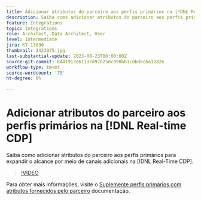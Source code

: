 ```yaml
---
title: Adicionar atributos do parceiro aos perfis primários na [!DNL Real-time CDP]
description: Saiba como adicionar atributos do parceiro aos perfis primários para expandir o alcance por meio de canais adicionais na [!DNL Real-Time CDP].
feature: Integrations
topic: Integrations
role: Architect, Data Architect, User
level: Intermediate
jira: KT-13830
thumbnail: 3423075.jpg
last-substantial-update: 2023-08-23T00:00:00Z
source-git-commit: 8441913e61137d97e25dc098bb1cdbdec6a1282e
workflow-type: tm+mt
source-wordcount: '75'
ht-degree: 0%

---
```


# Adicionar atributos do parceiro aos perfis primários na [!DNL Real-time CDP]

Saiba como adicionar atributos do parceiro aos perfis primários para expandir o alcance por meio de canais adicionais na [!DNL Real-Time CDP].

>[!VIDEO](https://video.tv.adobe.com/v/3423075/?quality=12&learn=on)

Para obter mais informações, visite o [Suplemente perfis primários com atributos fornecidos pelo parceiro](https://experienceleague.adobe.com/docs/experience-platform/rtcdp/use-cases/partner-data/supplement-first-party-profiles.html) documentação.
